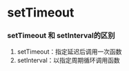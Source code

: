 # setTimeout

### setTimeout 和 setInterval的区别
1.  setTimeout：指定延迟后调用一次函数
2.  setInterval：以指定周期循环调用函数

### 